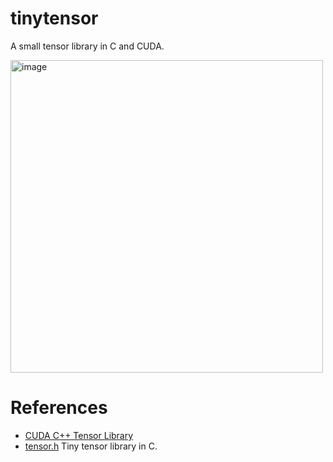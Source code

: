 # tinytensor

A small tensor library in C and CUDA.

<img width="500" alt="image" src="https://github.com/user-attachments/assets/f0de68cd-dc7b-4592-b68a-265793c2c6f9">

# References
- [CUDA C++ Tensor Library](https://github.com/NVIDIA/cuda-tensor-operators)
- [tensor.h](https://github.com/apoorvnandan/tensor.h) Tiny tensor library in C.